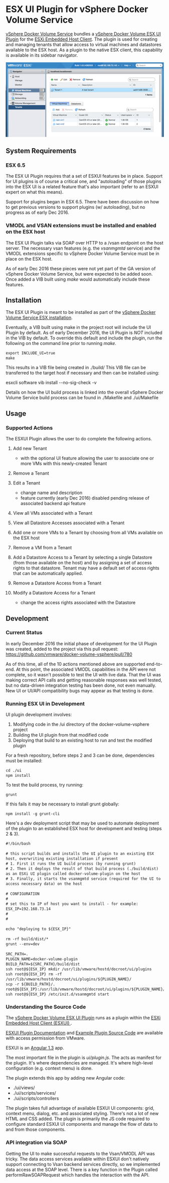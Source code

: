 
# ESX UI Plugin for vSphere Docker Volume Service

[vSphere Docker Volume Service](https://github.com/vmware/docker-volume-vsphere) bundles a  [vSphere Docker Volume ESX UI Plugin](https://github.com/vmware/docker-volume-vsphere/tree/master/ui) for the [ESXi Embedded Host Client](https://labs.vmware.com/flings/esxi-embedded-host-client). The plugin is used for creating and managing tenants that allow access to virtual machines and datastores available to the ESX host. As a plugin to the native ESX client, this capability is available in its sidebar navigator.

![ESX UI Plugin Screenshot](images/navigator.png "ESX UI Plugin Screenshot")


## System Requirements

### ESX 6.5

The ESX UI Plugin requires that a set of ESXUI features be in place. Support for UI plugins is of course a critical one, and "autoloading" of those plugins into the ESX UI is a related feature that's also important (refer to an ESXUI expert on what this means).

Support for plugins began in ESX 6.5. There have been discussion on how to get previous versions to support plugins (w/ autoloading), but no progress as of early Dec 2016.

### VMODL and VSAN extensions must be installed and enabled on the ESX host

The ESX UI Plugin talks via SOAP over HTTP to a /vsan endpoint on the host server. The necessary vsan features (e.g. the _vsanmgmtd_ service) and the VMODL extensions specific to vSphere Docker Volume Service must be in place on the ESX host.

As of early Dec 2016 these pieces were not yet part of the GA version of vSphere Docker Volume Service, but were expected to be added soon. Once added a VIB built using _make_ would automatically include these features.


## Installation

The ESX UI Plugin is meant to be installed as part of the [vSphere Docker Volume Service ESX installation](https://github.com/vmware/docker-volume-vsphere#on-esx).

Eventually, a VIB built using make in the project root will include the UI Plugin by default. As of early December 2016, the UI Plugin is *NOT* included in the VIB by default. To override this default and include the plugin, run the following on the command line prior to running *make*.

```
export INCLUDE_UI=true
make
```

This results in a VIB file being created in ./build/
This VIB file can be transferred to the target host if necessary and then can be installed using:

esxcli software vib install --no-sig-check -v <absolute path of vib file>

Details on how the UI build process is linked into the overall vSphere Docker Volume Service build process can be found in ./Makefile and ./ui/Makefile


## Usage

### Supported Actions

The ESXUI Plugin allows the user to do complete the following actions.

1. Add new Tenant
	- with the optional UI feature allowing the user to associate one or more VMs with this newly-created Tenant


2. Remove a Tenant

3. Edit a Tenant
	- change name and description
	- feature currently (early Dec 2016) disabled pending release of associated backend api feature


4. View all VMs associated with a Tenant

5. View all Datastore Accesses associated with a Tenant

6. Add one or more VMs to a Tenant by choosing from all VMs available on the ESX host

7. Remove a VM from a Tenant

8. Add a Datastore Access to a Tenant by selecting a single Datastore (from those available on the host) and by assigning a set of access rights to that datastore. Tenant may have a default set of access rights that can be automatically applied.

9. Remove a Datastore Access from a Tenant

10. Modify a Datastore Access for a Tenant
	- change the access rights associated with the Datastore






## Development

### Current Status

In early December 2016 the initial phase of development for the UI Plugin was created, added to the project via this pull request:
https://github.com/vmware/docker-volume-vsphere/pull/780

As of this time, all of the 10 actions mentioned above are supported end-to-end. At this point, the associated VMODL capabilities in the API were not complete, so it wasn't possible to test the UI with live data. That the UI was making correct API calls and getting reasonable responses was well tested, but no data-driven integration testing has been done, not even manually. New UI or UI/API compatibility bugs may appear as that testing is done.


### Running ESX UI in Development

UI plugin development involves:
1. Modifying code in the /ui directory of the docker-volume-vsphere project
2. Building the UI plugin from that modified code
3. Deploying that build to an existing host to run and test the modified plugin

For a fresh repository, before steps 2 and 3 can be done, dependencies must be installed:

```
cd ./ui
npm install
```

To test the build process, try running:

```
grunt
```

If this fails it may be necessary to install grunt globally:

```
npm install -g grunt-cli
```

Here's a dev deployment script that may be used to automate deployment of the plugin to an established ESX host for development and testing (steps 2 & 3).

```
#!/bin/bash

# this script builds and installs the UI plugin to an existing ESX host, overwriting existing installation if present
# 1. First it runs the UI build process (by running grunt)
# 2. Then it deploys the result of that build process (./build/dist) as an ESXi UI plugin called docker-volume-plugin on the host
# 3. Finally, it starts the vsanmgmtd service (required for the UI to access necessary data) on the host

# CONFIGURATION
#
# set this to IP of host you want to install - for example:
ESX_IP=192.168.73.14
#
#

echo "deploying to ${ESX_IP}"

rm -rf build/dist/*
grunt --env=dev

SRC_PATH=.
PLUGIN_NAME=docker-volume-plugin
BUILD_PATH=${SRC_PATH}/build/dist
ssh root@${ESX_IP} mkdir /usr/lib/vmware/hostd/docroot/ui/plugins
ssh root@${ESX_IP} rm -rf /usr/lib/vmware/hostd/docroot/ui/plugins/${PLUGIN_NAME}/
scp -r ${BUILD_PATH}/. root@${ESX_IP}:/usr/lib/vmware/hostd/docroot/ui/plugins/${PLUGIN_NAME}/
ssh root@${ESX_IP} /etc/init.d/vsanmgmtd start

```

### Understanding the Source Code

The [vSphere Docker Volume ESX UI Plugin](https://github.com/vmware/docker-volume-vsphere/tree/master/ui) runs as a plugin within the [ESXi Embedded Host Client (ESXUI) ](https://labs.vmware.com/flings/esxi-embedded-host-client).

[ESXUI Plugin Documentation](https://wiki.eng.vmware.com/ESX/UI/PluginArchitecture) and [Example Plugin Source Code](https://git.eng.vmware.com/?p=esxui-example-plugin.git) are available with access permission from VMware.

ESXUI is an [Angular 1.3](https://angularjs.org/) app.

The most important file in the plugin is _ui/plugin.js_. The acts as manifest for the plugin. It's where dependencies are managed. It's where high-level configuration (e.g. context menu) is done.

The plugin extends this app by adding new Angular code:
- ./ui/views/
- ./ui/scripts/services/
- ./ui/scripts/controllers

The plugin takes full advantage of available ESXUI UI components: grid, context menu, dialog, etc. and associated styling. There's not a lot of new HTML and CSS added. The plugin is primarily the JS code required to configure standard ESXUI UI components and manage the flow of data to and from those components.

### API integration via SOAP

Getting the UI to make successful requests to the Vsan/VMODL API was tricky. The data access services available within ESXUI don't natively support connecting to Vsan backend services directly, so we implemented data access at the SOAP level. There is a key function in the Plugin called performRawSOAPRequest which handles the interaction with the API.
